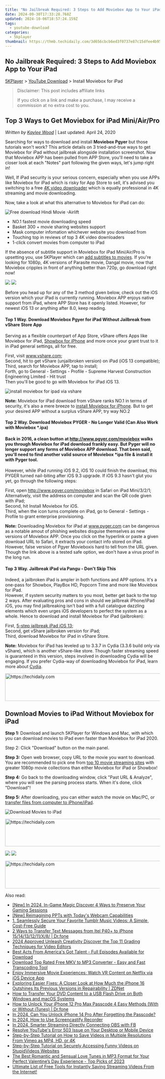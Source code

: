 ```yaml
---
title: "No Jailbreak Required: 3 Steps to Add Moviebox App to Your iPad"
date: 2024-09-30T17:33:28.768Z
updated: 2024-10-06T18:57:24.159Z
tags:
  - youtube-download
categories:
  - 5kplayer
thumbnail: https://thmb.techidaily.com/3d656cbcb6ed3f0737e87c15dfee4b95bfd8fca2d1ffd5bcbe3ae82b87b12f89.jpg
---
```


## No Jailbreak Required: 3 Steps to Add Moviebox App to Your iPad

[5KPlayer](https://tools.techidaily.com/5kplayer/products/) \> [YouTube Download](https://tools.techidaily.com/5kplayer/youtube-download/) \> Install Moviebox for iPad

>  Disclaimer: This post includes affiliate links
>
>  If you click on a link and make a purchase, I may receive a commission at no extra cost to you.
>

## Top 3 Ways to Get Moviebox for iPad Mini/Air/Pro

 _Written by [Kaylee Wood](https://www.quora.com/profile/Amanda-Hu-21)_ | Last updated: April 24, 2020 

Searching for ways to download and install **Moviebox Pgyer** but those tutorials won't work? This article details on 3 tried-and-true ways to get Moviebox for iPad without jailbreak alongside installation screenshot. Now that Moviebox APP has been pulled from APP Store, you'll need to take a closer look at each "Notes" part following the given ways, let's jump right in!

 Well, If iPad security is your serious concern, especially when you use APPs like Moviebox for iPad which is risky for App Store to sell, it's advised you switching to a free [4K video downloader](https://tools.techidaily.com/5kplayer/youtube-download/) which is equally professional in 4K streaming and movie downloading.

Now, take a look at what this alternative to Moviebox for iPad can do: 

![Free download Hindi Movie -Airlift](https://www.5kplayer.com/youtube-download/img/5kplayer-icon-1202.png)

* NO.1 fastest movie downloading speed
* Basket 300 + movie sharing websites support
* Mask computer infomation whichever website you download from
* Touching top in reviews of top 3 4K video downloaders
* 1-click convert movies from computer to iPad

 If the absence of subtitle support in Moviebox for iPad Mini/Air/Pro is upsetting you, use 5KPlayer which can [add subtitles to movies](https://tools.techidaily.com/5kplayer/video-music-player/). If you're looking for 1080p, 4K versions of Parasite movie, Dangal movie, now that Moviebox cripples in front of anything better than 720p, go download right now!

[![](https://www.5kplayer.com/youtube-download/../button/freedownwhitewin.png)](https://tools.techidaily.com/5kplayer/products/) [![](https://www.5kplayer.com/youtube-download/../button/freedownwhitemac.png)](https://tools.techidaily.com/5kplayer/products/) 

Before you head up for any of the 3 method given below, check out the iOS version which your iPad is currently running. Moviebox APP enjoys native support from iPad, where APP Store has it openly listed. However, for newest iOS 13 or anything after 8.0, keep reading.

#### **Top 1 Way. Download Moviebox Pgyer for iPad Without Jailbreak from vShare Store App**

Serving as a flexible counterpart of App Store, vShare offers Apps like Moviebox for iPad, [Showbox for iPhone](https://tools.techidaily.com/5kplayer/youtube-download/) and more once your grant trust to it in iPad general settings, all for free.  
  
First, visit www.vshare.com;  
Second, hit to get vShare (unjailbroken version) on iPad (iOS 13 compatible);  
Third, search for Moviebox APP, tap to install;  
Forth, go to General - Settings - Profile - Supreme Harvest Construction Engineering Limited - Hit trust  
Then you'll be good to go with Moviebox for iPad iOS 13.

![install moviebox for ipad via vshare](https://www.5kplayer.com/youtube-download/img/v-share-moviebox-for-ipad.jpg) 

**Note:** Moviebox for iPad download from vShare ranks NO.1 in terms of security, it's also a mere breeze to [install Moviebox for iPhone](https://tools.techidaily.com/5kplayer/youtube-download/). But to get your desired APP without a surplus vShare APP, try way NO.2

#### **Top 2 Way. Download Moviebox PYGER - No Longer Valid (Can Also Work with Moviebox \*.ipa)**

#### Back in 2016, a clean button at http://www.pgyer.com/moviebox walks you through Moviebox for iPad download frankly easy. But Pyger will no longer support any forms of Moviebox APP download. That been said, you'll need to find another valid source of Moviebox \*ipa file & install it with Pyger tool.

 However, while iPad running iOS 9.2, iOS 10 could finish the download, this PYGER turned nail-biting after iOS 9.3 upgrade. If iOS 9.3 hasn't glut you yet, go through the following steps:

First, open http://www.pgyer.com/moviebox in Safari on iPad Mini/3/2/1;  
 Alternatively, visit the address on computer and scan the QR code given with iPad;  
 Second, hit Install Moviebox for iOS.  
 Third, when the icon turns complete on iPad, go to General - Settings - Profile to grant enterprise provisioning.

**Note:** Downloading Moviebox for iPad at www.pyger.com can be dangerous as a notable amout of phishing websites disguise themselves as new versions of Moviebox APP. Once you click on the hyperlink or paste a given download URL to Safari, it extracts your contact info stored on iPad.  
 However, false version of Pgyer Movieboxis hard to tell from the URL given. Though the link above is a tested safe option, we don't have a virus proof in the long run.

#### **Top 3 Way. Jailbreak iPad via Pangu - Don't Skip This**

Indeed, a jailbroken iPad is ampler in both functions and APP options. It's a one-pass for Showbox, PlayBox HD, Popcorn Time and more like Moviebox for iPad.  
 However, if system security matters to you most, better get back to the top 2 ways. After evaluating pros and cons in should we jailbreak iPhone/iPad iOS, you may find jailbreaking isn't bad with a full catalogue dazzling elements which even urges iOS developers to perfect the system as a whole. Hence to download and install Moviebox for iPad (jailbroken):

First, [5-step jailbreak iPad iOS 13](https://tools.techidaily.com/5kplayer/airplay/);  
 Second, get vShare jailbroken version for iPad;  
 Third, download Moviebox for iPad in vShare Store.

**Note:** Moviebox for iPad has leveled up to 3.3.7 in Cydia (3.3.6 build only via vShare), which is another vShare-like store. Though faster streaming speed is guaranteed in this version, steps involved in downloading Cydia will be engaging. If you prefer Cydia-way of downloading Moviebox for iPad, learn more about [Cydia](https://en.wikipedia.org/wiki/Cydia).

<!-- affiliate ads begin -->
<a href="https://ephamedtechinc.pxf.io/c/5597632/2136625/26400" target="_top" id="2136625">
  <img src="//a.impactradius-go.com/display-ad/26400-2136625" border="0" alt="https://techidaily.com" width="728" height="90"/>
</a>
<img height="0" width="0" src="https://ephamedtechinc.pxf.io/i/5597632/2136625/26400" style="position:absolute;visibility:hidden;" border="0" />
<!-- affiliate ads end -->

## Download Movies to iPad Without Moviebox for iPad

**Step 1:** Download and launch 5KPlayer for Windows and Mac, with which you can download movies to iPad even faster than Moviebox for iPad 2020.

Step 2: Click "Download" button on the main panel.

**Step 3:** Open web browser, copy URL to the movie you want to download. You are recommended to pick one from [top 10 movie streaming sites](https://tools.techidaily.com/5kplayer/airplay/) with greater 1080p movie collections than either Moviebox for iPad or Showbox!

**Step 4:** Go back to the downloading window, click "Past URL & Analyze", where you will see the parsing process starts. When it's done, click "Download"!

**Step 5:** After downloading, you can either watch the movie on Mac/PC, or [transfer files from computer to iPhone/iPad](https://tools.techidaily.com/5kplayer/youtube-download/).

![Download Movies to iPad](https://www.5kplayer.com/youtube-download/img/download-captain-america.jpg) 

<!-- affiliate ads begin -->
<a href="https://dhgate.sjv.io/c/5597632/1186802/12108" target="_top" id="1186802">
  <img src="//a.impactradius-go.com/display-ad/12108-1186802" border="0" alt="https://techidaily.com" width="728" height="90"/>
</a>
<img height="0" width="0" src="https://dhgate.sjv.io/i/5597632/1186802/12108" style="position:absolute;visibility:hidden;" border="0" />
<!-- affiliate ads end -->

[![](https://www.5kplayer.com/youtube-download/../button/freedownwhitewin.png)](https://tools.techidaily.com/5kplayer/products/) [![](https://www.5kplayer.com/youtube-download/../button/freedownwhitemac.png)](https://tools.techidaily.com/5kplayer/products/)

<!-- affiliate ads begin -->
<a href="https://wigfever.sjv.io/c/5597632/2014859/22899" target="_top" id="2014859">
  <img src="//a.impactradius-go.com/display-ad/22899-2014859" border="0" alt="https://techidaily.com" width="728" height="90"/>
</a>
<img height="0" width="0" src="https://wigfever.sjv.io/i/5597632/2014859/22899" style="position:absolute;visibility:hidden;" border="0" />
<!-- affiliate ads end -->

<ins class="adsbygoogle"
     style="display:block"
     data-ad-format="autorelaxed"
     data-ad-client="ca-pub-7571918770474297"
     data-ad-slot="1223367746"></ins>

<ins class="adsbygoogle"
     style="display:block"
     data-ad-client="ca-pub-7571918770474297"
     data-ad-slot="8358498916"
     data-ad-format="auto"
     data-full-width-responsive="true"></ins>

<span class="atpl-alsoreadstyle">Also read:</span>
<div><ul>
<li><a href="https://remote-screen-capture.techidaily.com/new-in-2024-in-game-magic-discover-4-ways-to-preserve-your-gaming-sessions/"><u>[New] In 2024, In-Game Magic Discover 4 Ways to Preserve Your Gaming Sessions</u></a></li>
<li><a href="https://screen-video-capture.techidaily.com/new-reimagining-ppts-with-todays-webcam-capabilities/"><u>[New] Reimagining PPTs with Today's Webcam Capabilities</u></a></li>
<li><a href="https://youtube-video-recordings.techidaily.com/1-seamlessly-secure-your-favorite-tumblr-music-videos-a-simple-cost-free-guide/"><u>1. Seamlessly Secure Your Favorite Tumblr Music Videos: A Simple, Cost-Free Guide</u></a></li>
<li><a href="https://blog-min.techidaily.com/2-ways-to-transfer-text-messages-from-itel-p40plus-to-iphone-1514131211x8-drfone-by-drfone-transfer-from-android-transfer-from-android/"><u>2 Ways to Transfer Text Messages from Itel P40+ to iPhone 15/14/13/12/11/X/8/ | Dr.fone</u></a></li>
<li><a href="https://fox-links.techidaily.com/2024-approved-unleash-creativity-discover-the-top-11-grading-techniques-for-video-editors/"><u>2024 Approved Unleash Creativity Discover the Top 11 Grading Techniques for Video Editors</u></a></li>
<li><a href="https://youtube-video-recordings.techidaily.com/best-acts-from-americas-got-talent-full-episodes-available-for-download/"><u>Best Acts From America's Got Talent - Full Episodes Available for Download</u></a></li>
<li><a href="https://youtube-video-recordings.techidaily.com/download-top-rated-free-mkv-to-mp3-converter-easy-and-fast-transcoding-tool/"><u>Download Top Rated Free MKV to MP3 Converter - Easy and Fast Transcoding Tool</u></a></li>
<li><a href="https://youtube-video-recordings.techidaily.com/enjoy-immersive-movie-experiences-watch-vr-content-on-netflix-via-ios-device-app/"><u>Enjoy Immersive Movie Experiences: Watch VR Content on Netflix via iOS Device App</u></a></li>
<li><a href="https://tech-renaissance.techidaily.com/exploring-easier-fixes-a-closer-look-at-how-much-the-iphone-16-outshines-its-previous-versions-in-repairability-zdnet/"><u>Exploring Easier Fixes: A Closer Look at How Much the iPhone 16 Outshines Its Previous Versions in Repairability | ZDNet</u></a></li>
<li><a href="https://some-guidance.techidaily.com/how-to-transfer-your-dvd-content-to-a-usb-flash-drive-on-both-windows-and-macos-systems/"><u>How to Transfer Your DVD Content to a USB Flash Drive on Both Windows and macOS Systems</u></a></li>
<li><a href="https://iphone-unlock.techidaily.com/how-to-unlock-your-iphone-12-pro-max-passcode-4-easy-methods-with-or-without-itunes-drfone-by-drfone-ios/"><u>How to Unlock Your iPhone 12 Pro Max Passcode 4 Easy Methods (With or Without iTunes) | Dr.fone</u></a></li>
<li><a href="https://ios-unlock.techidaily.com/in-2024-can-you-unlock-iphone-14-pro-after-forgetting-the-passcode-by-drfone-ios/"><u>In 2024, Can You Unlock iPhone 14 Pro After Forgetting the Passcode?</u></a></li>
<li><a href="https://screen-capture.techidaily.com/in-2024-how-to-use-screencastify-recorder/"><u>In 2024, How to Use Screencastify Recorder</u></a></li>
<li><a href="https://screen-activity-recording.techidaily.com/in-2024-smarter-streaming-directly-connecting-obs-with-fb/"><u>In 2024, Smarter Streaming Directly Connecting OBS with FB</u></a></li>
<li><a href="https://youtube-video-recordings.techidaily.com/resolve-youtubes-error-503-issue-on-your-desktop-or-mobile-device/"><u>Resolve YouTube's Error 503 Issue on Your Desktop or Mobile Device</u></a></li>
<li><a href="https://youtube-video-recordings.techidaily.com/step-by-step-tutorial-on-how-to-save-videos-in-multiple-resolutions-from-vimeo-as-mp4-hd-or-4k/"><u>Step-by-Step Tutorial on How to Save Videos in Multiple Resolutions From Vimeo as MP4, HD, or 4K</u></a></li>
<li><a href="https://youtube-video-recordings.techidaily.com/step-by-step-tutorial-on-securely-accessing-funny-videos-on-stupidvideos-websites/"><u>Step-by-Step Tutorial on Securely Accessing Funny Videos on StupidVideos Websites</u></a></li>
<li><a href="https://youtube-video-recordings.techidaily.com/the-best-romantic-and-sensual-love-tunes-in-mp3-format-for-your-perfect-valentines-day-experience-top-picks-of-2023/"><u>The Best Romantic and Sensual Love Tunes in MP3 Format for Your Perfect Valentine’s Day Experience - Top Picks of 2023</u></a></li>
<li><a href="https://youtube-video-recordings.techidaily.com/ultimate-list-of-free-tools-for-instantly-saving-streaming-videos-from-the-internet/"><u>Ultimate List of Free Tools for Instantly Saving Streaming Videos From the Internet!</u></a></li>
</ul></div>

